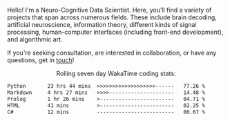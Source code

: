 Hello! I'm a Neuro-Cognitive Data Scientist. Here, you'll find a variety of projects that span across numerous fields. These include brain decoding, artificial neuroscience, information theory, different kinds of signal processing, human-computer interfaces (including front-end development), and algorithmic art. 

If you're seeking consultation, are interested in collaboration, or have any questions, get in <a href='mailto:desk@syrkis.com?subject=Getting%20in%20touch'>touch</a>!

<p align="center">Rolling seven day WakaTime coding stats:</p>
<!--START_SECTION:waka-->

```txt
Python       23 hrs 44 mins  >>>>>>>>>>>>>>>>>>>------   77.26 %
Markdown     4 hrs 27 mins   >>>>---------------------   14.48 %
Prolog       1 hr 26 mins    >------------------------   04.71 %
HTML         41 mins         >------------------------   02.25 %
C#           12 mins         -------------------------   00.67 %
```

<!--END_SECTION:waka-->
